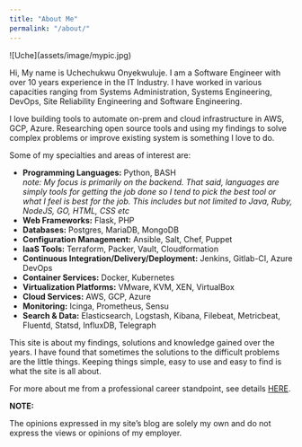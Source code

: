 ```yaml
---
title: "About Me"
permalink: "/about/"
---
```


<div class="custom" markdown="1">
![Uche](assets/image/mypic.jpg)
</div>

Hi, My name is Uchechukwu Onyekwuluje. I am a Software Engineer with over 10 years experience in the IT Industry. I have worked in various capacities ranging from Systems Administration, Systems Engineering, DevOps, Site Reliability Engineering and Software Engineering. 

I love building tools to automate on-prem and cloud infrastructure in AWS, GCP, Azure. Researching open source tools and using my findings to solve complex problems or improve existing system is something I love to do. 

Some of my specialties and areas of interest are:

- **Programming Languages:** Python, BASH<br>
    *note: My focus is primarily on the backend. That said, languages are simply tools for getting the job done so I tend to pick the best tool or
    what I feel is best for the job. This includes but not limited to Java, Ruby, NodeJS, GO, HTML, CSS etc*
- **Web Frameworks:** Flask, PHP
- **Databases:** Postgres, MariaDB, MongoDB
- **Configuration Management:** Ansible, Salt, Chef, Puppet
- **IaaS Tools:** Terraform, Packer, Vault, Cloudformation
- **Continuous Integration/Delivery/Deployment:** Jenkins, Gitlab-CI, Azure DevOps
- **Container Services:** Docker, Kubernetes 
- **Virtualization Platforms:** VMware, KVM, XEN, VirtualBox
- **Cloud Services:** AWS, GCP, Azure
- **Monitoring:** Icinga, Prometheus, Sensu  
- **Search & Data:** Elasticsearch, Logstash, Kibana, Filebeat, Metricbeat, Fluentd, Statsd, InfluxDB, Telegraph 

This site is about my findings, solutions and knowledge gained over the years. I have found that sometimes the solutions to the 
difficult problems are the little things. Keeping things simple, easy to use and easy to find is what the site is all about.

For more about me from a professional career standpoint, see details
<a href="https://www.linkedin.com/in/uchechukwu-onyekwuluje-sde" target="_blank">HERE</a>.

**NOTE:**

The opinions expressed in my site’s blog are solely my own and do not express the views or opinions of my employer.
